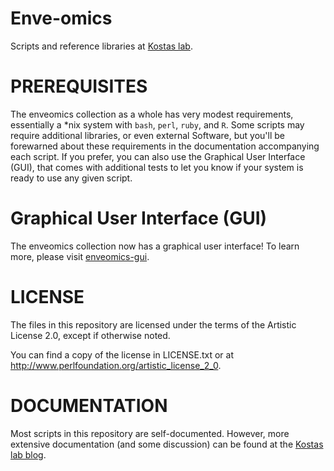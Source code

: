 # Enve-omics

Scripts and reference libraries at [Kostas lab](http://enve-omics.gatech.edu).

# PREREQUISITES

The enveomics collection as a whole has very modest requirements, essentially a
*nix system with `bash`, `perl`, `ruby`, and `R`. Some scripts may require
additional libraries, or even external Software, but you'll be forewarned about
these requirements in the documentation accompanying each script. If you prefer,
you can also use the Graphical User Interface (GUI), that comes with additional
tests to let you know if your system is ready to use any given script.

# Graphical User Interface (GUI)

The enveomics collection now has a graphical user interface! To learn more,
please visit [enveomics-gui](https://github.com/lmrodriguezr/enveomics-gui).

# LICENSE

The files in this repository are licensed under the terms of the
Artistic License 2.0, except if otherwise noted.

You can find a copy of the license in LICENSE.txt or at
http://www.perlfoundation.org/artistic_license_2_0.

# DOCUMENTATION

Most scripts in this repository are self-documented.  However,
more extensive documentation (and some discussion) can be found
at the [Kostas lab blog](http://enveomics.blogspot.com/).

